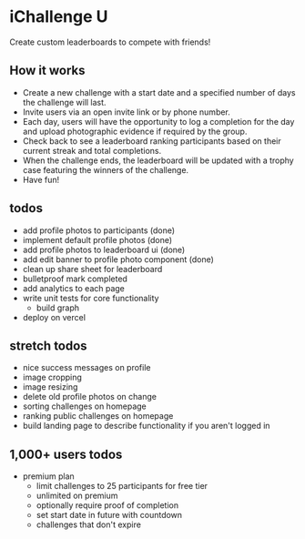 # iChallenge U

Create custom leaderboards to compete with friends!

## How it works

- Create a new challenge with a start date and a specified number of days the challenge will last.
- Invite users via an open invite link or by phone number.
- Each day, users will have the opportunity to log a completion for the day and upload photographic evidence if required by the group.
- Check back to see a leaderboard ranking participants based on their current streak and total completions.
- When the challenge ends, the leaderboard will be updated with a trophy case featuring the winners of the challenge.
- Have fun!

## todos

- add profile photos to participants (done)
- implement default profile photos (done)
- add profile photos to leaderboard ui (done)
- add edit banner to profile photo component (done)
- clean up share sheet for leaderboard
- bulletproof mark completed
- add analytics to each page
- write unit tests for core functionality
  - build graph
- deploy on vercel

## stretch todos
- nice success messages on profile
- image cropping
- image resizing
- delete old profile photos on change
- sorting challenges on homepage
- ranking public challenges on homepage
- build landing page to describe functionality if you aren't logged in

## 1,000+ users todos
- premium plan
  - limit challenges to 25 participants for free tier
  - unlimited on premium
  - optionally require proof of completion
  - set start date in future with countdown
  - challenges that don't expire